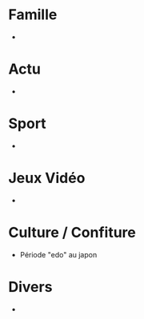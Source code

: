 # Famille
- 
# Actu
- 
# Sport
- 
# Jeux Vidéo
- 
# Culture / Confiture
- Période "edo" au japon
# Divers
- 
